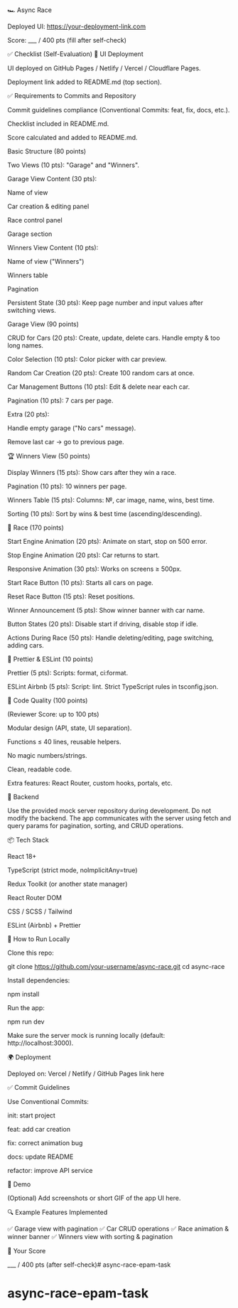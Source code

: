 🏎️ Async Race

Deployed UI: https://your-deployment-link.com

Score: ___ / 400 pts (fill after self-check)

✅ Checklist (Self-Evaluation)
🚀 UI Deployment

 UI deployed on GitHub Pages / Netlify / Vercel / Cloudflare Pages.

 Deployment link added to README.md (top section).

✅ Requirements to Commits and Repository

 Commit guidelines compliance (Conventional Commits: feat, fix, docs, etc.).

 Checklist included in README.md.

 Score calculated and added to README.md.

Basic Structure (80 points)

 Two Views (10 pts): "Garage" and "Winners".

 Garage View Content (30 pts):

Name of view

Car creation & editing panel

Race control panel

Garage section

 Winners View Content (10 pts):

Name of view ("Winners")

Winners table

Pagination

 Persistent State (30 pts): Keep page number and input values after switching views.

Garage View (90 points)

 CRUD for Cars (20 pts): Create, update, delete cars. Handle empty & too long names.

 Color Selection (10 pts): Color picker with car preview.

 Random Car Creation (20 pts): Create 100 random cars at once.

 Car Management Buttons (10 pts): Edit & delete near each car.

 Pagination (10 pts): 7 cars per page.

 Extra (20 pts):

Handle empty garage ("No cars" message).

Remove last car → go to previous page.

🏆 Winners View (50 points)

 Display Winners (15 pts): Show cars after they win a race.

 Pagination (10 pts): 10 winners per page.

 Winners Table (15 pts): Columns: №, car image, name, wins, best time.

 Sorting (10 pts): Sort by wins & best time (ascending/descending).

🚗 Race (170 points)

 Start Engine Animation (20 pts): Animate on start, stop on 500 error.

 Stop Engine Animation (20 pts): Car returns to start.

 Responsive Animation (30 pts): Works on screens ≥ 500px.

 Start Race Button (10 pts): Starts all cars on page.

 Reset Race Button (15 pts): Reset positions.

 Winner Announcement (5 pts): Show winner banner with car name.

 Button States (20 pts): Disable start if driving, disable stop if idle.

 Actions During Race (50 pts): Handle deleting/editing, page switching, adding cars.

🎨 Prettier & ESLint (10 points)

 Prettier (5 pts): Scripts: format, ci:format.

 ESLint Airbnb (5 pts): Script: lint. Strict TypeScript rules in tsconfig.json.

🌟 Code Quality (100 points)

(Reviewer Score: up to 100 pts)

Modular design (API, state, UI separation).

Functions ≤ 40 lines, reusable helpers.

No magic numbers/strings.

Clean, readable code.

Extra features: React Router, custom hooks, portals, etc.

🔗 Backend

Use the provided mock server repository during development. Do not modify the backend. The app communicates with the server using fetch and query params for pagination, sorting, and CRUD operations.

📦 Tech Stack

React 18+

TypeScript (strict mode, noImplicitAny=true)

Redux Toolkit (or another state manager)

React Router DOM

CSS / SCSS / Tailwind

ESLint (Airbnb) + Prettier

📜 How to Run Locally

Clone this repo:

git clone https://github.com/your-username/async-race.git
cd async-race


Install dependencies:

npm install


Run the app:

npm run dev


Make sure the server mock is running locally (default: http://localhost:3000).

🌍 Deployment

Deployed on: Vercel / Netlify / GitHub Pages link here

✅ Commit Guidelines

Use Conventional Commits:

init: start project

feat: add car creation

fix: correct animation bug

docs: update README

refactor: improve API service

🎥 Demo

(Optional) Add screenshots or short GIF of the app UI here.

🔍 Example Features Implemented

✅ Garage view with pagination
✅ Car CRUD operations
✅ Race animation & winner banner
✅ Winners view with sorting & pagination

🧮 Your Score

___ / 400 pts (after self-check)# async-race-epam-task
# async-race-epam-task

